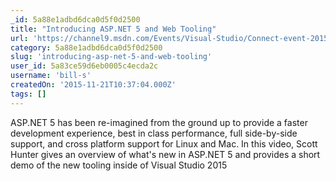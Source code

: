 ```yaml
---
_id: 5a88e1adbd6dca0d5f0d2500
title: "Introducing ASP.NET 5 and Web Tooling"
url: 'https://channel9.msdn.com/Events/Visual-Studio/Connect-event-2015/100'
category: 5a88e1adbd6dca0d5f0d2500
slug: 'introducing-asp-net-5-and-web-tooling'
user_id: 5a83ce59d6eb0005c4ecda2c
username: 'bill-s'
createdOn: '2015-11-21T10:37:04.000Z'
tags: []
---
```


ASP.NET 5 has been re-imagined from the ground up to provide a faster development experience, best in class performance, full side-by-side support, and cross platform support for Linux and Mac. In this video, Scott Hunter gives an overview of what's new in ASP.NET 5 and provides a short demo of the new tooling inside of Visual Studio 2015
